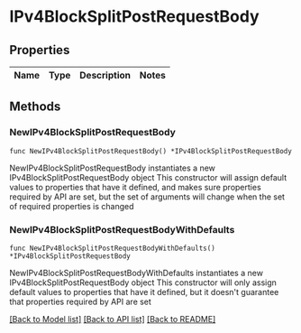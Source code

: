 # IPv4BlockSplitPostRequestBody

## Properties

Name | Type | Description | Notes
------------ | ------------- | ------------- | -------------

## Methods

### NewIPv4BlockSplitPostRequestBody

`func NewIPv4BlockSplitPostRequestBody() *IPv4BlockSplitPostRequestBody`

NewIPv4BlockSplitPostRequestBody instantiates a new IPv4BlockSplitPostRequestBody object
This constructor will assign default values to properties that have it defined,
and makes sure properties required by API are set, but the set of arguments
will change when the set of required properties is changed

### NewIPv4BlockSplitPostRequestBodyWithDefaults

`func NewIPv4BlockSplitPostRequestBodyWithDefaults() *IPv4BlockSplitPostRequestBody`

NewIPv4BlockSplitPostRequestBodyWithDefaults instantiates a new IPv4BlockSplitPostRequestBody object
This constructor will only assign default values to properties that have it defined,
but it doesn't guarantee that properties required by API are set


[[Back to Model list]](../README.md#documentation-for-models) [[Back to API list]](../README.md#documentation-for-api-endpoints) [[Back to README]](../README.md)


